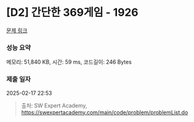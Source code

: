 # [D2] 간단한 369게임 - 1926 

[문제 링크](https://swexpertacademy.com/main/code/problem/problemDetail.do?contestProbId=AV5PTeo6AHUDFAUq) 

### 성능 요약

메모리: 51,840 KB, 시간: 59 ms, 코드길이: 246 Bytes

### 제출 일자

2025-02-17 22:53



> 출처: SW Expert Academy, https://swexpertacademy.com/main/code/problem/problemList.do